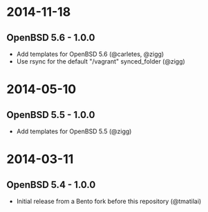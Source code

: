 # 2014-11-18

## OpenBSD 5.6 - 1.0.0

- Add templates for OpenBSD 5.6 (@carletes, @zigg)
- Use rsync for the default "/vagrant" synced_folder (@zigg)

# 2014-05-10

## OpenBSD 5.5 - 1.0.0

- Add templates for OpenBSD 5.5 (@zigg)

# 2014-03-11

## OpenBSD 5.4 - 1.0.0

- Initial release from a Bento fork before this repository (@tmatilai)
